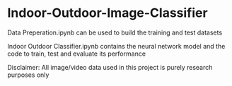 # Indoor-Outdoor-Image-Classifier

Data Preperation.ipynb can be used to build the training and test datasets

Indoor Outdoor Classifier.ipynb contains the neural network model and the code to train, test and evaluate its performance

Disclaimer: All image/video data used in this project is purely research purposes only
